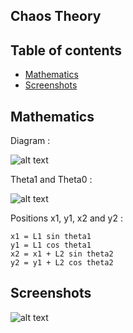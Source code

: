 ## Chaos Theory

## Table of contents
* [Mathematics](#Mathematics)
* [Screenshots](#Screenshots)

## Mathematics

Diagram :

![alt text](http://image.noelshack.com/fichiers/2020/25/3/1592384284-unnamed.jpg)

Theta1 and Theta0 :

![alt text](http://image.noelshack.com/fichiers/2020/25/3/1592384419-capture.png)

Positions x1, y1, x2 and y2 :

```
x1 = L1 sin theta1
y1 = L1 cos theta1
x2 = x1 + L2 sin theta2
y2 = y1 + L2 cos theta2
```

## Screenshots

![alt text](http://image.noelshack.com/fichiers/2020/25/3/1592388871-unknown.png)
